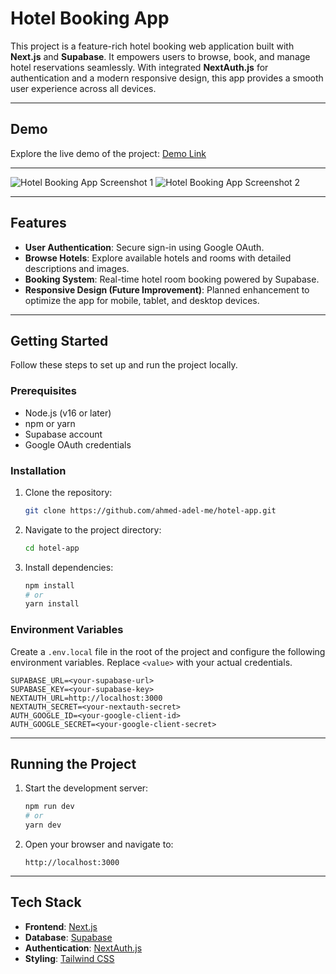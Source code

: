 # Hotel Booking App

This project is a feature-rich hotel booking web application built with **Next.js** and **Supabase**. It empowers users to browse, book, and manage hotel reservations seamlessly. With integrated **NextAuth.js** for authentication and a modern responsive design, this app provides a smooth user experience across all devices.

---

## Demo

Explore the live demo of the project:
[Demo Link](https://hotel-6ext17aq7-ahmeds-projects-4256c8e5.vercel.app)

---

![Hotel Booking App Screenshot 1](https://github.com/user-attachments/assets/e58d8504-7133-4c47-87d0-a3c413a6f561)
![Hotel Booking App Screenshot 2](https://github.com/user-attachments/assets/e47cf412-7068-4a54-b943-a18194ec0a35)

---

## Features

- **User Authentication**: Secure sign-in using Google OAuth.
- **Browse Hotels**: Explore available hotels and rooms with detailed descriptions and images.
- **Booking System**: Real-time hotel room booking powered by Supabase.
- **Responsive Design (Future Improvement)**: Planned enhancement to optimize the app for mobile, tablet, and desktop devices.

---

## Getting Started

Follow these steps to set up and run the project locally.

### Prerequisites

- Node.js (v16 or later)
- npm or yarn
- Supabase account
- Google OAuth credentials

### Installation

1. Clone the repository:
   ```bash
   git clone https://github.com/ahmed-adel-me/hotel-app.git
   ```

2. Navigate to the project directory:
   ```bash
   cd hotel-app
   ```

3. Install dependencies:
   ```bash
   npm install
   # or
   yarn install
   ```

### Environment Variables

Create a `.env.local` file in the root of the project and configure the following environment variables. Replace `<value>` with your actual credentials.

```env
SUPABASE_URL=<your-supabase-url>
SUPABASE_KEY=<your-supabase-key>
NEXTAUTH_URL=http://localhost:3000
NEXTAUTH_SECRET=<your-nextauth-secret>
AUTH_GOOGLE_ID=<your-google-client-id>
AUTH_GOOGLE_SECRET=<your-google-client-secret>
```
---

## Running the Project

1. Start the development server:
   ```bash
   npm run dev
   # or
   yarn dev
   ```

2. Open your browser and navigate to:
   ```
   http://localhost:3000
   ```

---

## Tech Stack

- **Frontend**: [Next.js](https://nextjs.org/)
- **Database**: [Supabase](https://supabase.com/)
- **Authentication**: [NextAuth.js](https://next-auth.js.org/)
- **Styling**: [Tailwind CSS](https://tailwindcss.com/)

